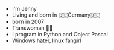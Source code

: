 * I'm Jenny
* Living and born in 🇩🇪Germany🇩🇪
* born in 2007
* Transwoman 🏳️‍⚧️
* I program in Python and Object Pascal
* Windows hater, linux fangirl
